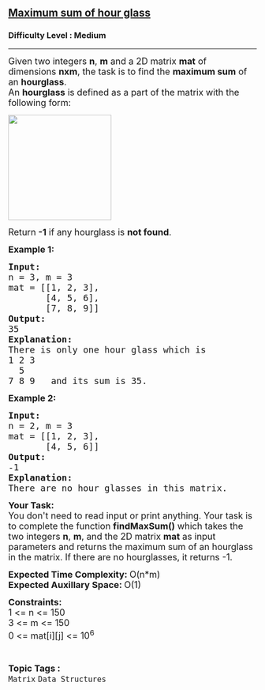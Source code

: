 <h2><a href="https://www.geeksforgeeks.org/problems/maximum-sum-of-hour-glass3842/1">Maximum sum of hour glass</a></h2><h3>Difficulty Level : Medium</h3><hr><div class="problems_problem_content__Xm_eO"><p><span style="font-size: 18px;">Given two integers <strong>n</strong>, <strong>m</strong> and a 2D matrix <strong>mat</strong> of dimensions <strong>nxm</strong>, the task is to find the <strong>maximum sum</strong> of an <strong>hourglass</strong>.<br>An <strong>hourglass</strong> is defined as a part of the matrix with the following form:</span></p>
<p><span style="font-size: 18px;"><img src="https://media.geeksforgeeks.org/img-practice/prod/addEditProblem/705187/Web/Other/blobid1_1710860182.png" width="209" height="213"></span></p>
<p><span style="font-size: 18px;">Return <strong>-1</strong> if any hourglass is <strong>not found</strong>.</span></p>
<p><span style="font-size: 18px;"><strong>Example 1:</strong></span></p>
<pre><span style="font-size: 18px;"><strong>Input:</strong>
n = 3, m = 3
mat = [[1, 2, 3],<br>       [4, 5, 6],<br>       [7, 8, 9]]
<strong>Output:</strong>
35
<strong>Explanation:</strong>
There is only one hour glass which is
1 2 3
  5
7 8 9   and its sum is 35.</span></pre>
<p><span style="font-size: 18px;"><strong>Example 2:</strong></span></p>
<pre><span style="font-size: 18px;"><strong>Input:</strong>
n = 2, m = 3
mat = [[1, 2, 3],<br>       [4, 5, 6]]
<strong>Output:</strong>
-1
<strong>Explanation:</strong>
There are no hour glasses in this matrix.</span></pre>
<p><span style="font-size: 18px;"><strong>Your Task:</strong><br>You don't need to read input or print anything. Your task is to complete the function <strong>findMaxSum()</strong> which takes the two integers <strong>n</strong>, <strong>m</strong>, and the 2D matrix <strong>mat</strong> as input parameters and returns the maximum sum of an hourglass in the matrix. If there are no hourglasses, it returns -1.</span></p>
<p><span style="font-size: 18px;"><strong>Expected Time Complexity: </strong>O(n*m)<br><strong>Expected Auxillary Space: </strong>O(1)</span></p>
<p><span style="font-size: 18px;"><strong>Constraints:<br></strong>1 &lt;= n &lt;= 150<strong><br></strong></span><span style="font-size: 18px;">3 &lt;= m &lt;= 150<br>0 &lt;= mat[i][j] &lt;= 10<sup>6</sup></span></p></div><br><p><span style=font-size:18px><strong>Topic Tags : </strong><br><code>Matrix</code>&nbsp;<code>Data Structures</code>&nbsp;